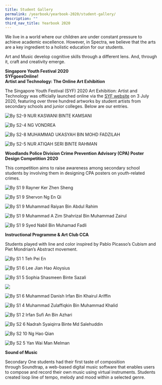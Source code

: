 ```yaml
---
title: Student Gallery
permalink: /yearbook/yearbook-2020/student-gallery/
description: ""
third_nav_title: Yearbook 2020
---
```

We live in a world where our children are under constant pressure to achieve academic excellence. However, in Spectra, we believe that the arts are a key ingredient to a holistic education for our students.

Art and Music develop cognitive skills through a different lens. And, through it, craft and creativity emerge.

**Singapore Youth Festival 2020**  
**SYFgoesOnline!**  
**Artist and Technology: The Online Art Exhibition**

The Singapore Youth Festival (SYF) 2020 Art Exhibition: Artist and Technology was officially launched online via the [SYF website](https://www.singaporeyouthfestival.sg/art-exhibition/the-online-art-gallery) on 3 July 2020, featuring over three hundred artworks by student artists from secondary schools and junior colleges. Below are our entries.

![](/images/SYF2020-Category-A_Multi-Coloured-Point-Of-Views-by-S2-9-NUR-KASWANI-BINTE-KAMSANI.jpg "By S2-9 NUR KASWANI BINTE KAMSANI")

![](/images/SYF2020-Category-A_Imagine-by-S2-4-NG-VONDREA.jpg "By S2-4 NG VONDREA")

![](/images/SYF2020-Category-A_Phonehead-by-S2-8-MUHAMMAD-UKASYAH-BIN-MOHD-FADZILAH.jpg "By S2-8 MUHAMMAD UKASYAH BIN MOHD FADZILAH")

![](/images/SYF2020-Category-A_Wish-To-Be-Alive-by-S2-5-NUR-ATIQAH-SERI-BINTE-RAHMAN.jpg "By S2-5 NUR ATIQAH SERI BINTE RAHMAN")

**Woodlands Police Division Crime Prevention Advisory (CPA) Poster Design Competition 2020**

This competition aims to raise awareness among secondary school students by involving them in designing CPA posters on youth-related crimes.

![](/images/By-S1-9-RAYNER-KER-ZHEN-SHENG.jpg "By S1 9 Rayner Ker Zhen Sheng")

![](/images/By-S1-9-SHERVON-NG-EN-QI.jpg "By S1 9 Shervon Ng En Qi")

![](/images/By-S1-9-MUHAMMAD-RAIYAN-BIN-ABDUL-RAHIM.jpg "By S1 9 Muhammad Raiyan Bin Abdul Rahim")

![](/images/By-S1-9-MUHAMMAD-A_ZIM-SHAHRIZAL-BIN-MUHAMMAD-ZAIRUL.jpg "By S1 9 Muhammad A Zim Shahrizal Bin Muhammad Zairul")

![](/images/By-S1-9-SYED-NABIL-BIN-MUHAMAD-FADLI.jpg "By S1 9 Syed Nabil Bin Muhamad Fadli")

**Instructional Programme & Art Club CCA**

Students played with line and color inspired by Pablo Picasso’s Cubism and Piet Mondrian’s Abstract movement.

![](/images/By-S1-1-TEH-PEI-EN.jpg "By S1 1 Teh Pei En")

![](/images/By-S1-6-LEE-JIAN-HAO-ALOYSIUS.jpg "By S1 6 Lee Jian Hao Aloysius")

![](/images/By-S1-5-SOPHIA-SHASMEEN-BINTE-SAZALI.jpg "By S1 5 Sophia Shasmeen Binte Sazali")

[![](https://www.spectra.edu.sg/yearbook/yearbook-2020/memoir/student-gallery/)](https://www.spectra.edu.sg/wp-content/uploads/2020/10/By-S1-6-NURUL-HUMAIRA-BINTE-JAMALUDDIN.jpg "By S1 6 Nurul Humaira Binte Jamaluddin")

![](/images/By-S1-6-MUHAMMAD-DANISH-IRFAN-BIN-KHAIRUL-ARIFFIN.jpg "By S1 6 Muhammad Danish Irfan Bin Khairul Ariffin")

![](/images/By-S1-4-MUHAMMAD-ZULAFFIQKIN-BIN-MUHAMMAD-KHALID.jpg "By S1 4 Muhammad Zulaffiqkin Bin Muhammad Khalid")

![](/images/By-S1-2-IRFAN-SUFI_AN-BIN-AZHARI.jpg "By S1 2 Irfan Sufi An Bin Azhari")

![](/images/By-S2-6-NADRAH-SYAIQIRRA-BINTE-MD-SALEHUDDIN.jpg "By S2 6 Nadrah Syaiqirra Binte Md Salehuddin")

![](/images/By-S2-10-NG-HAO-QIAN.jpg "By S2 10 Ng Hao Qian")

![](/images/By-S2-5-YAN-WAI-MAN-MELMAN.jpg "By S2 5 Yan Wai Man Melman")

**Sound of Music**

Secondary One students had their first taste of composition through Soundtrap, a web-based digital music software that enables users to compose and record their own music using virtual instruments. Students created loop line of tempo, melody and mood within a selected genre.